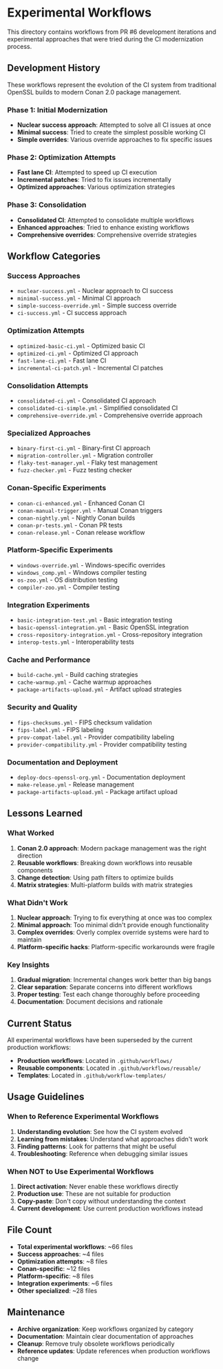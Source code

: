 # Experimental Workflows

This directory contains workflows from PR #6 development iterations and experimental approaches that were tried during the CI modernization process.

## Development History

These workflows represent the evolution of the CI system from traditional OpenSSL builds to modern Conan 2.0 package management.

### Phase 1: Initial Modernization
- **Nuclear success approach**: Attempted to solve all CI issues at once
- **Minimal success**: Tried to create the simplest possible working CI
- **Simple overrides**: Various override approaches to fix specific issues

### Phase 2: Optimization Attempts
- **Fast lane CI**: Attempted to speed up CI execution
- **Incremental patches**: Tried to fix issues incrementally
- **Optimized approaches**: Various optimization strategies

### Phase 3: Consolidation
- **Consolidated CI**: Attempted to consolidate multiple workflows
- **Enhanced approaches**: Tried to enhance existing workflows
- **Comprehensive overrides**: Comprehensive override strategies

## Workflow Categories

### Success Approaches
- `nuclear-success.yml` - Nuclear approach to CI success
- `minimal-success.yml` - Minimal CI approach
- `simple-success-override.yml` - Simple success override
- `ci-success.yml` - CI success approach

### Optimization Attempts
- `optimized-basic-ci.yml` - Optimized basic CI
- `optimized-ci.yml` - Optimized CI approach
- `fast-lane-ci.yml` - Fast lane CI
- `incremental-ci-patch.yml` - Incremental CI patches

### Consolidation Attempts
- `consolidated-ci.yml` - Consolidated CI approach
- `consolidated-ci-simple.yml` - Simplified consolidated CI
- `comprehensive-override.yml` - Comprehensive override approach

### Specialized Approaches
- `binary-first-ci.yml` - Binary-first CI approach
- `migration-controller.yml` - Migration controller
- `flaky-test-manager.yml` - Flaky test management
- `fuzz-checker.yml` - Fuzz testing checker

### Conan-Specific Experiments
- `conan-ci-enhanced.yml` - Enhanced Conan CI
- `conan-manual-trigger.yml` - Manual Conan triggers
- `conan-nightly.yml` - Nightly Conan builds
- `conan-pr-tests.yml` - Conan PR tests
- `conan-release.yml` - Conan release workflow

### Platform-Specific Experiments
- `windows-override.yml` - Windows-specific overrides
- `windows_comp.yml` - Windows compiler testing
- `os-zoo.yml` - OS distribution testing
- `compiler-zoo.yml` - Compiler testing

### Integration Experiments
- `basic-integration-test.yml` - Basic integration testing
- `basic-openssl-integration.yml` - Basic OpenSSL integration
- `cross-repository-integration.yml` - Cross-repository integration
- `interop-tests.yml` - Interoperability tests

### Cache and Performance
- `build-cache.yml` - Build caching strategies
- `cache-warmup.yml` - Cache warmup approaches
- `package-artifacts-upload.yml` - Artifact upload strategies

### Security and Quality
- `fips-checksums.yml` - FIPS checksum validation
- `fips-label.yml` - FIPS labeling
- `prov-compat-label.yml` - Provider compatibility labeling
- `provider-compatibility.yml` - Provider compatibility testing

### Documentation and Deployment
- `deploy-docs-openssl-org.yml` - Documentation deployment
- `make-release.yml` - Release management
- `package-artifacts-upload.yml` - Package artifact upload

## Lessons Learned

### What Worked
1. **Conan 2.0 approach**: Modern package management was the right direction
2. **Reusable workflows**: Breaking down workflows into reusable components
3. **Change detection**: Using path filters to optimize builds
4. **Matrix strategies**: Multi-platform builds with matrix strategies

### What Didn't Work
1. **Nuclear approach**: Trying to fix everything at once was too complex
2. **Minimal approach**: Too minimal didn't provide enough functionality
3. **Complex overrides**: Overly complex override systems were hard to maintain
4. **Platform-specific hacks**: Platform-specific workarounds were fragile

### Key Insights
1. **Gradual migration**: Incremental changes work better than big bangs
2. **Clear separation**: Separate concerns into different workflows
3. **Proper testing**: Test each change thoroughly before proceeding
4. **Documentation**: Document decisions and rationale

## Current Status

All experimental workflows have been superseded by the current production workflows:

- **Production workflows**: Located in `.github/workflows/`
- **Reusable components**: Located in `.github/workflows/reusable/`
- **Templates**: Located in `.github/workflow-templates/`

## Usage Guidelines

### When to Reference Experimental Workflows
1. **Understanding evolution**: See how the CI system evolved
2. **Learning from mistakes**: Understand what approaches didn't work
3. **Finding patterns**: Look for patterns that might be useful
4. **Troubleshooting**: Reference when debugging similar issues

### When NOT to Use Experimental Workflows
1. **Direct activation**: Never enable these workflows directly
2. **Production use**: These are not suitable for production
3. **Copy-paste**: Don't copy without understanding the context
4. **Current development**: Use current production workflows instead

## File Count

- **Total experimental workflows**: ~66 files
- **Success approaches**: ~4 files
- **Optimization attempts**: ~8 files
- **Conan-specific**: ~12 files
- **Platform-specific**: ~8 files
- **Integration experiments**: ~6 files
- **Other specialized**: ~28 files

## Maintenance

- **Archive organization**: Keep workflows organized by category
- **Documentation**: Maintain clear documentation of approaches
- **Cleanup**: Remove truly obsolete workflows periodically
- **Reference updates**: Update references when production workflows change